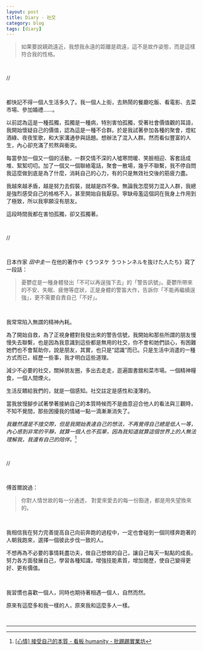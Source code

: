 ```yaml
---
layout: post
title: Diary - 社交
category: blog
tags: [diary]
---
```


> 如果要說親疏遠近，我想我永遠的距離是疏遠，這不是故作姿態，而是這樣符合我的性格。

<br>

//

<br>

都快記不得一個人生活多久了。我一個人上街，去熱鬧的餐廳吃飯、看電影、去菜市場、參加婚禮……。

以前認為這是一種孤獨，孤獨是一種病，特別害怕孤獨，受著社會價值觀的耳語，我開始懷疑自己的價值，認為這是一種不合群。於是我試著參加各種的聚會，燈紅酒綠、夜夜笙歌，和大家溝通參與話題。想辦法了混入人群。然而看似豐富的人生，內心卻充滿了煎熬與衝突。

每當參加一個又一個的活動，一群交情不深的人噓寒問暖、笑臉相迎、客套話成堆、絮絮叨叨。加了一個又一個聯絡電話，聚會一散場，幾乎不聯繫，我不停自問我這麼做到底是為了什麼，消耗自己的心力，有的只是無效社交後的筋疲力盡。

我越來越矛盾，越是努力去假裝，就越是四不像。無論我怎麼努力混入人群，我總是強烈感受自己的格格不入，甚至開始自我厭惡。寧缺毋濫這個詞在我身上作用到了極致，所以我寧願沒有朋友。

這段時間我都在害怕孤獨，卻又孤獨著。

<br>

//

<br>

日本作家 *田中圭一* 在他的著作中《うつヌケ うつトンネルを抜けた人たち》寫了一段話：

> 憂鬱症是一種身體發出「不可以再逞強下去」的「警告訊號」。憂鬱所帶來的不安、失眠、疲倦等症狀，正是身體的警笛大作，告訴你「不能再繼續逞強」，更不需要自責自己「不好」。

<br>

我常常陷入無謂的精神內耗。

為了開始自救，為了正視身體對我發出來的警告信號，我開始和那些所謂的朋友慢慢失去聯繫，也是因為我意識到這些都是無用的社交，你不會和她們談心，有困難她們也不會幫助你，說是朋友，其實，也只是“認識”而已。只是生活中消遣的一種方式而已，經歷一些事，我才明白這些道理。

減少不必要的社交，關掉朋友圈，多出去走走，逛遍圖書舘和菜市場。一個精神糧食，一個人間煙火。

生活反饋給我們的，就是一個感知。社交註定是感性和淺薄的。

當我放慢腳步試著學著接納自己的本質時候而不是曲意迎合他人的看法與三觀時，不知不覺間，那些困擾我的情緒一點一滴漸漸消失了。

*我雖然還是不擅交際，但是我開始表達自己的想法，不再覺得自己總是低人一等，內心感到非常的平靜，就算一個人也不孤單，因為我知道就算這個世界上的人無法理解我，我還有自己的陪伴。*[^1]

<br>

//

<br>

傅首爾說過：

> 你對人情世故的每一分通透， 對愛來愛去的每一份豁達，都是用失望換來的。

<br>

我相信我在努力完善提高自己向前奔跑的過程中，一定也會碰到一個同樣奔跑著的人朝我跑來，選擇一個彼此步伐一致的人。

不想再為不必要的事情耗盡功夫，做自己想做的自己，讓自己每天一點點的成長。努力各方面發展自己，學習各種知識，增強技能素質，增加閱歷，使自己變得更好、更有價值。

<br>

我習慣也喜歡一個人，同時也期待著相遇一個人，自然而然。

原來有這麼多和我一樣的人，原來我和這麼多人一樣。

<br>

[^1]: [[心情] 接受自己的本質 - 看板 humanity - 批踢踢實業坊](https://www.ptt.cc/bbs/humanity/M.1526490365.A.63A.html)

---